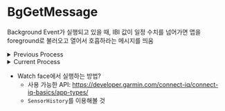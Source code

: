 # BgGetMessage
Background Event가 실행되고 있을 때, IBI 값이 일정 수치를 넘어가면 앱을 foreground로 불러오고 열어서 호흡하라는 메시지를 띄움


<details>
<summary>Previous Process</summary>
<div markdown = "1">

* `BgGetMessageApp.mc`의 `onPhone()`에서 휴대폰 메시지(String)를 받고 있음

* 기존 Garmin 예제는 일단 foreground고...
    - 휴대폰에서 메시지를 받으면 변수 String에 파싱해서 담아줌
    - foreground 화면 View에 받은 텍스트를 보여주고 있으나, 메시지를 받는 함수를 Background App... 혹은 `onTemporalEvent()`에 구현한 뒤 받은 텍스트를 판별하는 코드를 짜보자

→ 휴대폰 메시지를 받는 건 foreground에서만 가능한 동작으로 추정됨(아닐 수도 있음ㅜ)

~~[안드로이드](https://github.com/coitloz88/connectiq-android-sdk/tree/main/Comm%20Android)의 `ConnectIQ.IQOpenApplicationListener()`와 `openMyApp()`을 사용~~

~~ - 워치에서 수집된 센서 데이터가 휴대폰 앱으로 넘어오면, 이런저런 연산 후 워치 앱으로 피드백을 주어야 한다고 판단하는 경우(앱을 열어서 메시지를 보낼 필요 O), 일단 워치에서 앱을 열고 foreground가 실행되면 메시지를 띄운다.~~

* 그런데 어차피 foreground로 앱이 켜지는 거라면 foreground에서 다시 데이터를 수집하면 되니까 굳이 background data를 넘길 필요는 없지 않나? → IBI 데이터를 넘길 필요는 없고, 호흡하라는 메시지를 띄워야하는지 아닌지만 판단하면 될듯

* 애니메이션 기능 자체는 [다른 가민 워치](https://developer.garmin.com/connect-iq/api-docs/Toybox/WatchUi/AnimationDelegate.html)에서 지원하기는 하나 forerunner 55에서는 지원되지 않는 기능..

</div>
</details>

<details>
<summary>Current Process</summary>
<div markdown = "1">


### Emulator
* `BACKGROUND_REPONSE_CODE`가 정상적으로 넘어옴
* IBI값이 잘 측정됨
* emulator에서는 `requestApplicationWake()`를 테스트 할 수 없는 것으로 보임([참고](https://forums.garmin.com/developer/connect-iq/f/discussion/252923/requestapplicationwake-in-onrecive))


### 실제 Device
*  ~~IBI sample이 측정되지 않음...~~ 작동되나 절반 이상 누락되고 있음
* `requestApplicationWake()`는 제대로 작동하지 않는데 `saveBackgroundData()`와 `Background.exit()`는 잘 작동하는 것 같음(why..)
    - 관련해서 참고: <https://forums.garmin.com/developer/connect-iq/f/discussion/232368/conditional-ontemporalevent-and-requestapplicationwake-for-user-interaction>
    - `Background.exit()` 혹은 `Background.exit(null)`을 호출하는 경우 `Background.requestApplicationWake()`가 제대로 trigger되지 않는 버그 有
    - ~~`Background.exit(true)`를 호출해야함~~
    - 콜백 함수에서 `requestApplicaionWake()` 호출 불가? ([관련](https://forums.garmin.com/developer/connect-iq/f/discussion/252923/requestapplicationwake-in-onrecive#pifragment-1298=2))
* 조건문 없이 실행하는 경우 피드백 화면(+이미지)가 정상적으로 출력됨

* 30초동안 IBI 데이터 모으기: 에뮬레이터 상에서는 가능
    - sensor callback 함수 부르는 주기 자체는 1~4초이나, 해당 주기에는 데이터를 저장하기만 하고 계산은 백그라운드 프로세스가 끝날때 수행


* SensorHistory로 분당 심박수 받아오는거 [Garmin-API-Test](https://github.com/coitloz88/Garmin-API-Test/tree/master/SensorHistoryTest)에서 테스트 해보는 중
</div>
</details>

* Watch face에서 실행하는 방법?
    - 사용 가능한 API: <https://developer.garmin.com/connect-iq/connect-iq-basics/app-types/>
    - `SensorHistory`를 이용해볼 것